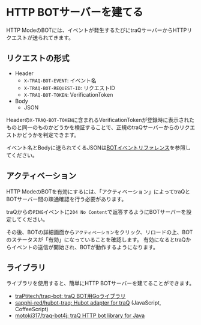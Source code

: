 # HTTP BOTサーバーを建てる

HTTP ModeのBOTには、イベントが発生するたびにtraQサーバーからHTTPリクエストが送られてきます。

## リクエストの形式

+ Header
  + `X-TRAQ-BOT-EVENT`: イベント名
  + `X-TRAQ-BOT-REQUEST-ID`: リクエストID
  + `X-TRAQ-BOT-TOKEN`: VerificationToken
+ Body
  + JSON

Headerの`X-TRAQ-BOT-TOKEN`に含まれるVerificationTokenが登録時に表示されたものと同一のものかどうかを検証することで、正規のtraQサーバーからのリクエストかどうかを判定できます。

イベント名とBodyに送られてくるJSONは[BOTイベントリファレンス](/docs/bot/events)を参照してください。

## アクティベーション

HTTP ModeのBOTを有効にするには、「アクティベーション」によってtraQとBOTサーバー間の疎通確認を行う必要があります。

traQからの`PING`イベントに`204 No Content`で返答するようにBOTサーバーを設定してください。

その後、BOTの詳細画面から`アクティベーション`をクリック、リロードの上、BOTのステータスが「有効」になっていることを確認します。
有効になるとtraQからイベントの送信が開始され、BOTが動作するようになります。

## ライブラリ

ライブラリを使用すると、簡単にHTTP BOTサーバーを建てることができます。

+ [traPtitech/traq-bot: traQ BOT用Goライブラリ](https://github.com/traPtitech/traq-bot)
+ [sapphi-red/hubot-traq: Hubot adapter for traQ](https://github.com/sapphi-red/hubot-traq) (JavaScript, CoffeeScript)
+ [motoki317/traq-bot4j: traQ HTTP bot library for Java](https://github.com/motoki317/traq-bot4j)
